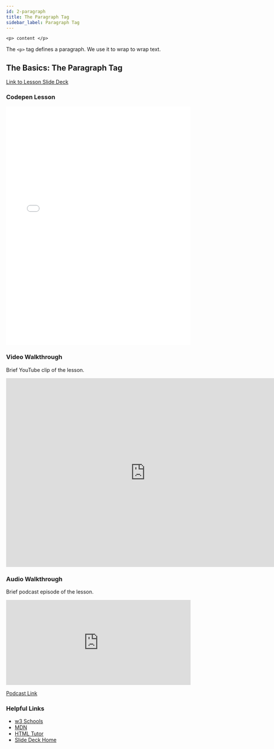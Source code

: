 ```yaml
---
id: 2-paragraph
title: The Paragraph Tag
sidebar_label: Paragraph Tag
---
```


`<p> content </p>`

The `<p>` tag defines a paragraph. We use it to wrap to wrap text.


<section class="inner-section">

## The Basics: The Paragraph Tag

<a href="https://slides.com/lennyroyroy/deck#/9" target="_blank" class="button">Link to Lesson Slide Deck</a>

</section>


<section class="inner-section">

### Codepen Lesson <a name="chapter-1"></a>



<iframe height="650" style="width: 100%;" scrolling="no" title="The Basics: The Paragraph Tag" src="//codepen.io/lennyroycodes/embed/preview/vwbXpJ/?height=300&theme-id=37020&default-tab=html,result&editable=true" frameborder="no" allowtransparency="true" allowfullscreen="true">
  See the Pen <a href='https://codepen.io/lennyroycodes/pen/vwbXpJ/'>The Basics: The Paragraph Tag</a> by lennyroy
  (<a href='https://codepen.io/lennyroycodes'>@lennyroycodes</a>) on <a href='https://codepen.io'>CodePen</a>.
</iframe>

</section>

<section class="inner-section">


### Video Walkthrough <a name="chapter-2"></a>

Brief YouTube clip of the lesson.



<iframe width="760" height="515" src="https://www.youtube.com/embed/9RVf3nZi-jw?autoplay=0&rel=0" frameborder="0" allow="accelerometer;encrypted-media; gyroscope; picture-in-picture" allowfullscreen></iframe>

</section>

<section class="inner-section">

### Audio Walkthrough <a name="chapter-3"></a>

Brief podcast episode of the lesson.

<iframe src="https://open.spotify.com/embed-podcast/episode/2k1PINTB0iVZ0fJeUZ5lUM" width="100%" height="232" frameborder="0" allowtransparency="true" allow="encrypted-media"></iframe>


<a href="https://anchor.fm/lennyroy-robles4/episodes/The-Basics-Paragraph-Tag-e4gf5l" target="_blank" class="button">Podcast Link</a>

</section>


<section class="inner-section">

### Helpful Links <a name="chapter-4"></a>

* <a href="https://www.w3schools.com/html/html_paragraphs.asp" target="_blank">w3 Schools</a>
* <a href="https://developer.mozilla.org/en-US/docs/Web/HTML/Element/p" target="_blank">MDN</a>
* <a href="http://www.htmlbasictutor.ca/paragraph-tag.htm" target="_blank">HTML Tutor</a>
* <a href="https://slides.com/lennyroyroy/deck#/" target="_blank">Slide Deck Home</a>


</section>










